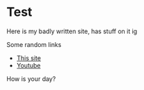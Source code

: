 # Test
Here is my badly written site, has stuff on it ig

Some random links
- [This site](https://titanplayz100.github.io/)
- [Youtube](https://www.youtube.com/@titanplayz100)

How is your day?
